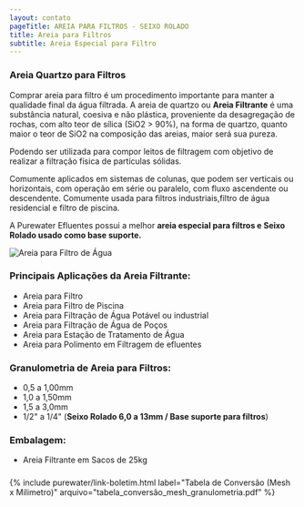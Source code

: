```yaml
---
layout: contato
pageTitle: AREIA PARA FILTROS - SEIXO ROLADO
title: Areia para Filtros
subtitle: Areia Especial para Filtro
---
```


### Areia Quartzo para Filtros

Comprar areia para filtro é um procedimento importante para manter a qualidade final da água filtrada.
A areia de quartzo ou **Areia Filtrante** é uma substância natural, coesiva e não plástica, proveniente da desagregação de rochas, com alto teor de sílica (SiO2 > 90%), na forma de quartzo, quanto maior o teor de SiO2 na composição das areias, maior será sua pureza. 

Podendo ser utilizada para compor leitos de filtragem com objetivo de realizar a filtração física de partículas sólidas.

Comumente aplicados em sistemas de colunas, que podem ser verticais ou horizontais, com operação em série ou paralelo, com fluxo ascendente ou descendente. Comumente usada para filtros industriais,filtro de água residencial e filtro de piscina.

A Purewater Efluentes possui a melhor **areia especial para filtros e Seixo Rolado usado como base suporte.**

<img class="img-responsive pull-right" style="max-width: 40%;" src="../../website/images/areia quartzo anuncio 3.png" alt="Areia para Filtro de Água">

### Principais Aplicações da Areia Filtrante:

- Areia para Filtro
- Areia para Filtro de Piscina
- Areia para Filtração de Água Potável ou industrial
- Areia para Filtração de Água de Poços
- Areia para Estação de Tratamento de Água
- Areia para Polimento em Filtragem de efluentes


### Granulometria de Areia para Filtros:

- 0,5 a 1,00mm
- 1,0 a 1,50mm
- 1,5 a 3,0mm
- 1/2" a 1/4"  (**Seixo Rolado 6,0 a 13mm / Base suporte para filtros**)

### Embalagem: 

- Areia Filtrante em Sacos de 25kg

###
{% include purewater/link-boletim.html 
   label="Tabela de Conversão (Mesh x Milimetro)" 
   arquivo="tabela_conversão_mesh_granulometria.pdf" %}



